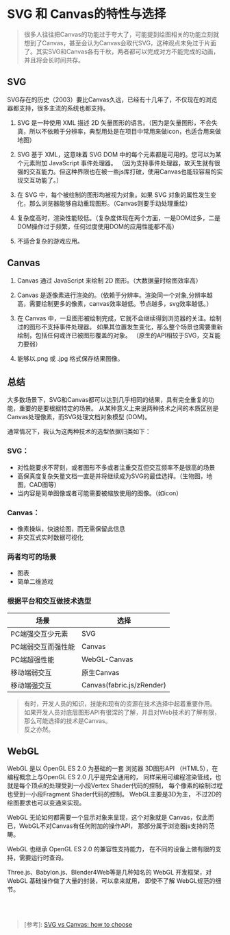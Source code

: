 # SVG 和 Canvas的特性与选择

> 很多人往往把Canvas的功能过于夸大了，可能提到绘图相关的功能立刻就想到了Canvas，甚至会认为Canvas会取代SVG，这种观点未免过于片面了。其实SVG和Canvas各有千秋，两者都可以完成对方不能完成的动画，并且将会长时间共存。

## SVG
SVG存在的历史（2003）要比Canvas久远，已经有十几年了，不仅现在的浏览器都支持，很多主流的系统也都支持。

1. SVG 是一种使用 XML 描述 2D 矢量图形的语言。（因为是矢量图形，不会失真，所以不依赖于分辨率，典型用处是在项目中常用来做icon，也适合用来做地图）

2. SVG 基于 XML，这意味着 SVG DOM 中的每个元素都是可用的。您可以为某个元素附加 JavaScript 事件处理器。
（因为支持事件处理器，故天生就有很强的交互能力。但这种界限也在被一些js库打破，使用Canvas也能较容易的实现交互功能了。）

3. 在 SVG 中，每个被绘制的图形均被视为对象。如果 SVG 对象的属性发生变化，那么浏览器能够自动重现图形。（Canvas则要手动处理重绘）

4. 复杂度高时，渲染性能较低。（复杂度体现在两个方面，一是DOM过多，二是DOM操作过于频繁，任何过度使用DOM的应用性能都不高）

5. 不适合复杂的游戏应用。

## Canvas

1. Canvas 通过 JavaScript 来绘制 2D 图形。（大数据量时绘图效率高）

2. Canvas 是逐像素进行渲染的。（依赖于分辨率。渲染同一个对象,分辨率越高，需要绘制更多的像素，canvas效率越低。节点越多，svg效率越低。）

3. 在 Canvas 中，一旦图形被绘制完成，它就不会继续得到浏览器的关注。绘制过的图形不支持事件处理器。
如果其位置发生变化，那么整个场景也需要重新绘制，包括任何或许已被图形覆盖的对象。
（原生的API相较于SVG，交互能力要弱）

4. 能够以.png 或 .jpg 格式保存结果图像。


## 总结
大多数场景下，SVG和Canvas都可以达到几乎相同的结果，具有完全重复的功能，重要的是要根据特定的场景。
从某种意义上来说两种技术之间的本质区别是Canvas处理像素，而SVG处理文档对象模型 (DOM)。

通常情况下，我认为这两种技术的选型依据归类如下：

### SVG：
- 对性能要求不苛刻，或者图形不多或者注重交互但交互频率不是很高的场景
- 高保真度复杂矢量文档一直是并将继续成为SVG的最佳选择。（生物图，地图，CAD图等）
- 当内容是简单图像或者可能需要被缩放使用的图像。（如icon）

### Canvas：
- 像素操纵，快速绘图，而无需保留此信息
- 非交互式实时数据可视化

### 两者均可的场景
- 图表
- 简单二维游戏

### 根据平台和交互做技术选型

| 场景               | 选择                      |
| ------------------ | ------------------------- |
| PC端强交互少元素   | SVG                       |
| PC端弱交互而强性能 | Canvas                    |
| PC端超强性能       | WebGL-Canvas              |
| 移动端弱交互       | 原生Canvas                |
| 移动端强交互       | Canvas(fabric.js/zRender) |



> 有时，开发人员的知识，技能和现有的资源在技术选择中起着重要作用。  
> 如果开发人员对底层图形API有很深的了解，并且对Web技术的了解有限，那么可能选择的技术是Canvas。  
> 反之亦然。

## WebGL
WebGL 是以 OpenGL ES 2.0 为基础的一套 浏览器 3D图形API （HTML5），在编程概念上与OpenGL ES 2.0 几乎是完全通用的，
同样采用可编程渲染管线，也就是每个顶点的处理受到一小段Vertex Shader代码的控制，
每个像素的绘制过程也受到一小段Fragment Shader代码的控制。
WebGL主要是3D为主， 不过2D的绘图要求也可以变通来实现。

WebGL 无论如何都需要一个显示对象来呈现，这个对象就是 Canvas，仅此而已，WebGL不对Canvas有任何附加的操作API， 那部分属于浏览器js支持的范畴。

WebGL 也继承 OpenGL ES 2.0 的兼容性支持能力， 在不同的设备上做有限的支持，需要运行时查询。

Three.js、Babylon.js、Blender4Web等是几种知名的 WebGL 开发框架，对 WebGL 基础操作做了大量的封装，可以拿来就用， 即使不了解 WebGL规范的细节。


<br/>
<br/>

> \[参考\]: [SVG vs Canvas: how to choose](https://docs.microsoft.com/en-us/previous-versions/windows/internet-explorer/ie-developer/samples/gg193983(v=vs.85)?redirectedfrom=MSDN#introduction)
